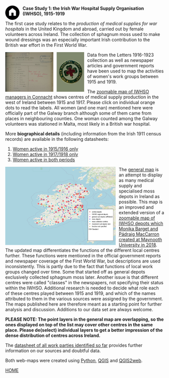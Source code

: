 <a href="https://monikabarget.github.io/FeministDH/"><img alt="home" src="./home-button.png" align="left" style="padding-right:10px" width="45px"></a>
**Case Study 1: the Irish War Hospital Supply Organisation (IWHSO), 1915-1919**

The first case study relates to the *production of medical supplies for war hospitals* in the United Kingdom and abroad, carried out by female volunteers across Ireland. The collection of sphagnum moss used to make wound dressings was an especially important Irish contribution to the British war effort in the First World War.

<img src="./Logos/Logo_IWHSO.png" alt="logo" align="left" style="padding-right:10px" width="250"/> Data from the Letters 1916-1923 collection as well as newspaper articles and government reports have been used to map the activities of women's work groups between 1915 and 1919.

The [zoomable map of IWHSO managers in Connacht](https://monikabarget.github.io/FeministDH/IWHSOConnacht_interactive.html) shows centres of medical supply production in the west of Ireland between 1915 and 1917. Please click on individual orange dots to read the labels. All women (and one man) mentioned here were officially part of the Galway branch although some of them came from places in neighbouring counties. One woman counted among the Galway volunteers was stationed in Malta, most likely in a British war hospital.

More **biographical details** (including information from the Irish 1911 census records) are available in the following datasheets:

1. [Women active in 1915/1916 only](https://github.com/MonikaBarget/FeministDH/blob/master/IWHSO-Connacht_bios_women-active-in-1st-period.csv)
1. [Women active in 1917/1918 only](https://github.com/MonikaBarget/FeministDH/blob/master/IWHSO-Connacht_bios_women-active-in-2nd-period.csv)
1. [Women active in both periods](https://github.com/MonikaBarget/FeministDH/blob/master/IWHSO-Connacht_bios_women-active-in-both-periods.csv)

<a href="./qgis2web_2022_05_27-10_19_09_680795/index.html"><img src="./Logos/IWHSO_general_map.png" alt="map" align="left" style="padding-right:10px" width="350"></a> The [general map](https://monikabarget.github.io/FeministDH/qgis2web_2022_05_27-10_19_09_680795/index.html) is an attempt to display as many medical supply and specialised moss depots in Ireland as possible. This map is an improved and extended version of a [zoomable map of IWHSO depots which Monika Barget and Pádraig MacCarron created at Maynooth University in 2018](https://github.com/MonikaBarget/FeministDH/blob/master/iwhsodepots_1st-map_2018.html). The updated map differentiates the functions of the different local centres further. These functions were mentioned in the official government reports and newspaper coverage of the First World War, but descriptions are used inconsistently. This is partly due to the fact that functions of local work groups changed over time. Some that started off as general depots exclusively collected sphagnum moss later. Another issue is that different centres were called "classes" in the newspapers, not specifying their status within the IWHSO. Additional research is needed to decide what role each of these centres played between 1915 and 1919, and which of the names attributed to them in the various sources were assigned by the government. The maps published here are therefore meant as a starting point for further analysis and discussion. Additions to our data set are always welcome.

**PLEASE NOTE: The point layers in the general map are overlapping, so the ones displayed on top of the list may cover other centres in the same place. Please de(select) individual layers to get a better impression of the dense distribution of centres across Ireland.** 

The [datasheet of all work parties identified so far](https://github.com/MonikaBarget/FeministDH/blob/master/IWHSO_list%20of%20all%20identified%20Irish%20work%20parties%20and%20supply%20depots.csv) provides further information on our sources and doubtful data.

Both web-maps were created using [Python](https://www.python.org/), [QGIS](https://qgis.org/de/site/) and [QGIS2web](https://github.com/tomchadwin/qgis2web). 
    
[HOME](https://monikabarget.github.io/FeministDH/)
